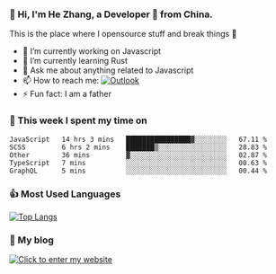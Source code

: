 ### 👋 Hi, I'm He Zhang, a Developer 🚀 from China.

This is the place where I opensource stuff and break things :rofl:

- 🔭  I’m currently working on Javascript
- 🌱  I’m currently learning Rust
- 💬  Ask me about anything related to Javascript
- 📫  How to reach me: [![Outlook](https://img.shields.io/badge/-Outlook-0078D4?style=flat&logo=Microsoft-Outlook&logoColor=white)](mailto:zhanghecool@outlook.com)
- ⚡  Fun fact: I am a father

### 💪 This week I spent my time on 
<!--START_SECTION:waka-->
```text
JavaScript   14 hrs 3 mins   ████████████████▓░░░░░░░░   67.11 % 
SCSS         6 hrs 2 mins    ███████▒░░░░░░░░░░░░░░░░░   28.83 % 
Other        36 mins         ▓░░░░░░░░░░░░░░░░░░░░░░░░   02.87 % 
TypeScript   7 mins          ░░░░░░░░░░░░░░░░░░░░░░░░░   00.63 % 
GraphQL      5 mins          ░░░░░░░░░░░░░░░░░░░░░░░░░   00.44 % 
```
<!--END_SECTION:waka-->

### 👍 Most Used Languages
[![Top Langs](https://github-readme-stats.vercel.app/api/top-langs/?username=zhanghecool&layout=compact)](https://zhanghe.cool)

### 🌈 My blog 
[![Click to enter my website](https://cdn.jsdelivr.net/gh/zhanghecool/assets/images/gif/zhanghecools.gif)](https://zhanghe.cool)
